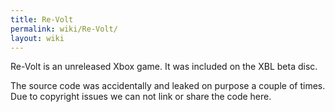 ```yaml
---
title: Re-Volt
permalink: wiki/Re-Volt/
layout: wiki
---
```


Re-Volt is an unreleased Xbox game. It was included on the XBL beta
disc.

The source code was accidentally and leaked on purpose a couple of
times. Due to copyright issues we can not link or share the code here.
